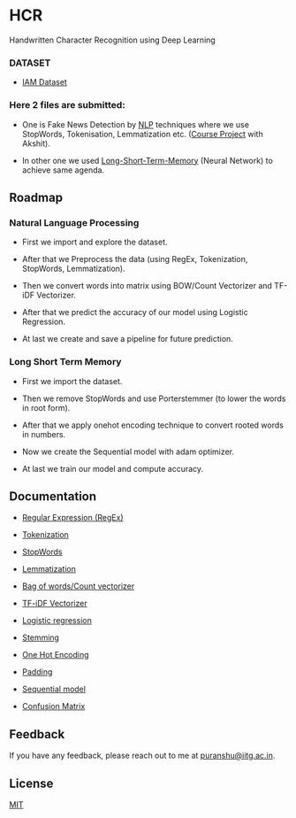 # HCR
Handwritten Character Recognition using Deep Learning
### DATASET
- [IAM Dataset](https://fki.tic.heia-fr.ch/databases/download-the-iam-handwriting-database)
### Here 2 files are submitted: 
- One is Fake News Detection by [NLP](https://github.com/Puranshu/FND_project/blob/main/FND_NLP_code.ipynb) techniques where we use StopWords, Tokenisation, Lemmatization etc. ([Course Project](https://drive.google.com/drive/folders/1ZBO2sUA6tarcFLq58T95YHoVmMZrnnUm?usp=sharing) with Akshit).

- In other one we used [Long-Short-Term-Memory](https://github.com/Puranshu/FND_project/blob/main/FND_LSTM_code.ipynb) (Neural Network) to achieve same agenda.

## Roadmap
### Natural Language Processing

- First we import and explore the dataset.

- After that we Preprocess the data (using RegEx, Tokenization, StopWords, Lemmatization).

- Then we convert words into matrix using BOW/Count Vectorizer and TF-iDF Vectorizer.

- After that we predict the accuracy of our model using Logistic Regression.

- At last we create and save a pipeline for future prediction.

### Long Short Term Memory 

- First we import the dataset.

- Then we remove StopWords and use Porterstemmer (to lower the words in root form).

- After that we apply onehot encoding technique to convert rooted words in numbers.

- Now we create the Sequential model with adam optimizer.

- At last we train our model and compute accuracy. 

## Documentation

- [Regular Expression (RegEx)](https://docs.python.org/3/library/re.html)

- [Tokenization](https://nlp.stanford.edu/IR-book/html/htmledition/tokenization-1.html)

- [StopWords](https://www.geeksforgeeks.org/removing-stop-words-nltk-python/)

- [Lemmatization](https://pythonprogramming.net/lemmatizing-nltk-tutorial/)

- [Bag of words/Count vectorizer](https://www.mygreatlearning.com/blog/bag-of-words/)

- [TF-iDF Vectorizer](https://scikit-learn.org/stable/modules/generated/sklearn.feature_extraction.text.TfidfVectorizer.html)

- [Logistic regression](https://scikit-learn.org/stable/modules/generated/sklearn.linear_model.LogisticRegression.html)

- [Stemming](https://www.nltk.org/howto/stem.html)

- [One Hot Encoding](https://scikit-learn.org/stable/modules/generated/sklearn.preprocessing.OneHotEncoder.html)

- [Padding](https://www.tensorflow.org/api_docs/python/tf/keras/preprocessing/sequence/pad_sequences)

- [Sequential model](https://keras.io/guides/sequential_model/)

- [Confusion Matrix](https://scikit-learn.org/stable/modules/generated/sklearn.metrics.confusion_matrix.html)


## Feedback

If you have any feedback, please reach out to me at puranshu@iitg.ac.in.

## License

[MIT](https://choosealicense.com/licenses/mit/)

  
